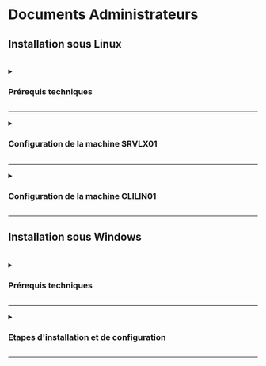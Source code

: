 # Documents Administrateurs

<summary><h2> Installation sous Linux </h2></summary>
<br>

<details>
<summary><h3> Prérequis techniques </h3></summary>
<br>

**Serveur Debian 12 (en CLI sans GUI) :**
  * Nom : **SRVLX01**
  * Compte : **root**
  * Mot de passe : **Azerty1***
  * Adresse IPv4 fixe : **172.16.10.10/24**

**Client Ubuntu 22.04/24.04 LTS :**
  * Nom : **CLILIN01**
  * Compte : **wilder**
  * Mot de passe : **Azerty1***
  * Adresse IPv4 fixe : **172.16.10.30/24**

</details>

<HR>

<details>
<summary><h3> Configuration de la machine SRVLX01 </h3></summary>
<br>

<details>
<summary><h4> Configuration système </h4></summary>
<br>

Cette machine aura les spécificités suivantes :
  * CPU : 2 cœurs
  * RAM :
    * Minimum : 512 Mo
    * Maximum : 2048 Mo
  * Stockage : Disque dur HDD de 32 Go

</details>

<HR>

<details>
<summary><h4> Configuration réseaux </h4></summary>
<br>

Cette machine aura les spécificités suivantes :
  * Carte réseau 1 : Connectés au NET pour recevoir les mises à jours systèmes.
    * Laisser le DHCP du proxmox lui donner son adresse IP.
  * Carte réseau 2 : Connectés au réseau interne pour pouvoir communiquer avec la machine cliente.

Nous allons seulement configuré la carte réseau N°2. Pour cela, il faut aller modifier le fichier **/etc/netplan/nomdufichier.yaml** avec la commande suivante :
```bash
sudo nano /etc/netplan/nomdufichier.yaml
```
A l'intérieur, il faudra le modifier comme suit :
``` bash
# This file is generated from information provided by the datasource.  Changes
# to it will not persist across an instance reboot.  To disable cloud-init's
# network configuration capabilities, write a file
# /etc/cloud/cloud.cfg.d/99-disable-network-config.cfg with the following:
# network: {config: disabled}
network:
    ethernets:
        ens18:
            dhcp4: true
        ens19:
            dhcp4: no
            addresses:
            - 172.16.10.10/24
    version: 2
```
Puis l'enregistrer et faire la commande suivante pour appliquer la nouvelle configuration :
``` bash
sudo netplan apply
```
Pour vérifier si cela a fonctionner, faites la commande :
``` bash
ip a
```
Cela devrait vous donner :
``` bash
1: lo: <LOOPBACK,UP,LOWER_UP> mtu 65536 qdisc noqueue state UNKNOWN group default qlen 1000
  link/loopback 00:00:00:00:00:00 brd 00:00:00:00:00:00
  inet 127.0.0.1/8 scope host lo
  valid_lft forever preferred_lft forever
  inet6 ::1/128 scope host noprefixroute
  valid_lft forever preferred_lft forever
2: ens18: <BROADCAST,MULTICAST,UP,LOWER_UP> mtu 1500 qdisc fq_codel state UP group default qlen 1000
  link/ether bc:24:11:0b:e9:0c brd ff:ff:ff:ff:ff:ff
  altname enp0s18
  inet 10.3.0.10/24 metric 100 brd 10.3.0.255 scope global dynamic ens18
  valid_lft 5613sec preferred_lft 5613sec
  inet6 fe80::be24:11ff:fe0b:e90c/64 scope link
  valid_lft forever preferred_lft forever
3: ens19: <BROADCAST,MULTICAST,UP,LOWER_UP> mtu 1500 qdisc fq_codel state UP group default qlen 1000
  link/ether bc:24:11:23:d2:94 brd ff:ff:ff:ff:ff:ff
  altname enp0s19
  inet 172.16.10.10/24 brd 172.16.10.255 scope global ens19
  valid_lft forever preferred_lft forever
  inet6 fe80::be24:11ff:fe23:d294/64 scope link
  valid_lft forever preferred_lft forever
```

</details>

<HR>

<details>
<summary><h4> Configuration SSH </h4></summary>
<br>

La machine serveur envoie des demandes de connexion SSH, il faudra donc installer le paquet OpenSSH-Client . Pour cela, faite la commande suivante :
``` bash
sudo apt-get install openssh-client -y
```
Maintenant qu'il est installé, vous pouvez vérifier la connexion avec une machine cible. Pour cela, faite la commande suivante :
``` bash
ssh wilder@172.16.10.30
```
Il vous sera demandé un mot de passe, qui correspond à celui de l'utilisateur de la machine distante à laquelle vous vous connecter. Une fois la connexion établie, vous aurez le contrôle à distance de la machine cliente sur votre machine serveur,comme suit :
``` bash
wilder@SRVLX01:~$ ssh wilder@172.16.10.30
wilder@172.16.10.30's password:
Welcome to Ubuntu 24.04.1 LTS (GNU/Linux 6.8.0-48-generic x86_64)

* Documentation:  https://help.ubuntu.com
* Management:     https://landscape.canonical.com
* Support:        https://ubuntu.com/pro

La maintenance de sécurité étendue pour Applications n'est pas activée.

16 mises à jour peuvent être appliquées immédiatement.
Pour afficher ces mises à jour supplémentaires, exécuter : apt list --upgradable

Activez ESM Apps pour recevoir des futures mises à jour de sécurité supplémentaires.
Visitez https://ubuntu.com/esm ou executez : sudo pro status

Last login: Thu Nov 14 14:41:13 2024 from 172.16.10.10
wilder@CLILIN01:~$
```
Votre connexion est maintenant bien établie.

</details>

</details>

<HR>

<details>
<summary><h3> Configuration de la machine CLILIN01 </h3></summary>
<br>

<details>
<summary><h4> Configuration systèmes </h4></summary>
<br>

Cette machine aura les spécificités suivantes :
  * CPU : 2 cœur
  * RAM : Minimum - 512 Mo / Maximum - 2048 Mo
  * Stockage : HDD de 32 Go

</details>

<HR>

<details>
<summary><h4> Configuration réseaux </h4></summary>
<br>

Cette machine aura les spécificités suivantes :
  * Carte réseau 1 : Connectés au NET pour recevoir les mises à jours systèmes. (optionnel)
    * Laisser le DHCP du proxmox lui donner son adresse IP.
  * Carte réseau 2 : Connectés au réseau interne pour pouvoir communiquer avec la machine serveur.

Nous allons seulement configuré la carte réseau n°2. Pour cela, il faut aller modifier le fichier **/etc/netplan/nomdufichier.yaml** avec la commande suivante :
``` bash
sudo nano /etc/netplan/nomdufichier.yaml
```
A l'intérieur, il faudra le modifier comme suit :
``` bash
# This file is generated from information provided by the datasource.  Changes
# to it will not persist across an instance reboot.  To disable cloud-init's
# network configuration capabilities, write a file
# /etc/cloud/cloud.cfg.d/99-disable-network-config.cfg with the following:
# network: {config: disabled}
network:
  ethernets:
      ens18:
          dhcp4: true
      ens19:
          dhcp4: no
          addresses:
          - 172.16.10.30/24
  version: 2
```
Puis l'enregistrer et faire la commande suivante pour appliquer la nouvelle configuration :
``` bash
sudo netplan apply
```
Pour vérifier si cela a fonctionner, faites la commande :
``` bash
ip a
```
Cela devrait vous donner :
``` bash
wilder@CLILIN01:~$ ip a
1: lo: <LOOPBACK,UP,LOWER_UP> mtu 65536 qdisc noqueue state UNKNOWN group default qlen 1000
  link/loopback 00:00:00:00:00:00 brd 00:00:00:00:00:00
  inet 127.0.0.1/8 scope host lo
  valid_lft forever preferred_lft forever
  inet6 ::1/128 scope host noprefixroute
  valid_lft forever preferred_lft forever
2: ens18: <BROADCAST,MULTICAST,UP,LOWER_UP> mtu 1500 qdisc fq_codel state UP group default qlen 1000
  link/ether bc:24:11:c1:7b:2b brd ff:ff:ff:ff:ff:ff
  altname enp0s18
  inet 10.3.0.14/24 brd 10.3.0.255 scope global dynamic noprefixroute ens18
  valid_lft 6996sec preferred_lft 6996sec
  inet6 fe80::be24:11ff:fec1:7b2b/64 scope link
  valid_lft forever preferred_lft forever
3: ens19: <BROADCAST,MULTICAST,UP,LOWER_UP> mtu 1500 qdisc fq_codel state UP group default qlen 1000
  link/ether bc:24:11:d9:2f:e3 brd ff:ff:ff:ff:ff:ff
  altname enp0s19
  inet 172.16.10.30/24 brd 172.16.10.255 scope global noprefixroute ens19
  valid_lft forever preferred_lft forever
  inet6 fe80::be24:11ff:fed9:2fe3/64 scope link
  valid_lft forever preferred_lft forever
```

</details>

<HR>

<details>
<summary><h4> Configuration SSH </h4></summary>
<br>

Comme c'est la machine cliente qui recevra les demandes de connexion SSH, c'est ici que sera installé OpenSSH-Server. Pour cela, faite la commande suivante :
``` bash
sudo apt-get install openssh-server -y
```
Maintenant qu'il est installé, il faut vérifier son statut. Pour cela, faite la commande ci-dessous :
``` bash
systemctl status ssh
```
Ce qui vous donnera :
``` bash
wilder@CLILIN01:~$ systemctl status ssh
● ssh.service - OpenBSD Secure Shell server
    Loaded: loaded (/usr/lib/systemd/system/ssh.service; disabled; preset: enabled)
    Active: active (running) since Thu 2024-11-14 12:21:46 CET; 2h 11min ago
TriggeredBy: ● ssh.socket
    Docs: man:sshd(8)
            man:sshd_config(5)
    Process: 3038 ExecStartPre=/usr/sbin/sshd -t (code=exited, status=0/SUCCESS)
Main PID: 3040 (sshd)
    Tasks: 1 (limit: 9446)
    Memory: 3.3M (peak: 4.2M)
        CPU: 78ms
    CGroup: /system.slice/ssh.service
            └─3040 "sshd: /usr/sbin/sshd -D [listener] 0 of 10-100 startups"

nov. 14 12:22:05 CLILIN01 sshd[3041]: Accepted password for wilder from 172.16.10.10 port 52874 ssh2
nov. 14 12:22:05 CLILIN01 sshd[3041]: pam_unix(sshd:session): session opened for user wilder(uid=1000) by wilder(uid=0)
nov. 14 12:29:28 CLILIN01 sshd[3172]: Accepted password for wilder from 172.16.10.10 port 46424 ssh2
nov. 14 12:29:28 CLILIN01 sshd[3172]: pam_unix(sshd:session): session opened for user wilder(uid=1000) by wilder(uid=0)
nov. 14 12:29:28 CLILIN01 sshd[3172]: pam_unix(sshd:session): session closed for user wilder
nov. 14 12:29:35 CLILIN01 sshd[3220]: Accepted password for wilder from 172.16.10.10 port 41340 ssh2
nov. 14 12:29:35 CLILIN01 sshd[3220]: pam_unix(sshd:session): session opened for user wilder(uid=1000) by wilder(uid=0)
nov. 14 12:29:35 CLILIN01 sshd[3220]: pam_unix(sshd:session): session closed for user wilder
nov. 14 14:32:47 CLILIN01 sshd[3667]: Accepted password for wilder from 10.20.0.3 port 36430 ssh2
nov. 14 14:32:47 CLILIN01 sshd[3667]: pam_unix(sshd:session): session opened for user wilder(uid=1000) by wilder(uid=0)
```
S'il est active comme ci-dessus, votre server SSH est installé. Si ce n'est pas le cas, faite la commande suivante :
``` bash
systemctl restart ssh
```
Puis refaite la commande pour status, et c'est bon votre server SSH est opérationnel !

</details>

</details>

<HR>

<summary><h2> Installation sous Windows </h2></summary>
<br>

<details>
<summary><h3> Prérequis techniques </h3></summary>
<br>

**Serveur Windows Server 2022 (avec GUI):**
  * Nom : **SRVWIN01**
  * Compte : **Administrator** (dans le groupe des admins locaux)
  * Mot de passe : **Azerty1***
  * Adresse IP fixe : **172.16.10.5/24**

**Client Windows 10 :**
  * Nom : **CLIWIN01**
  * Compte utilisateur : **wilder** (dans le groupe des admins locaux)
  * Mot de passe : **Azerty1***
  * Adresse IP fixe : **172.16.10.20/24**

</details>

<HR>

<details>
<summary><h3> Etapes d'installation et de configuration </h3></summary>

#### Instruction étape par étape :

Le script va s'exécuter sur le PC WINDOWS SERVER 2022 et agir sur le PC distant WINDOWS 10 client. Il va donc falloir configurer :
  * **1- Le PC Windows Serveur**
  * **2- Le PC Windows Client**

#### Configuration et installations des deux interfaces Windows

Toutes les opératieons décrites ci-après se trouvent dans le script co_ssh.ps1 etr sont donc automatisées.
Pour commencer, il faut ouvrir Powershell en tant qu'administrateur
Installer Open ssh sur le serveur avec la commande :
``` powershell
Add-WindowsCapability -Online -Name OpenSSH.Server~~~~0.0.1.0
```
Après ça il faut démarrer le service ssh :
``` powershell
Start-Service sshd
```
Ensuite, on le configure pour qu'il démarre automatiquement :
``` powershell
Set-Service -Name -StartupType "Automatic"
```
Le démarrage du service SSH a généré le fichier de configuration C:\ProgramData\ssh\sshd_config .
Nous allons le modifier avec le bloc notes Windows :
``` powershell
notepad C:\ProgramData\ssh\sshd_config
```
Une fois le fichier ouvert, nous allons modifier la configuration du serveur SSH en autorisant la connexion par mot de passe. Pour se faire, il faut retirer le caractère # situé devant cette ligne : <br>
<P ALIGN="center"><IMG src="https://github.com/WildCodeSchool/TSSR-BDX-0924-P2-G2/tree/main/Images/notepad1.png" width=600></P>
<br>

Nous devons ajouter la prise en charge de PowerShell en l'intégrant en tant que sous-système, sinon il n'y a que quelques commandes qui vont fonctionner (non PowerShell). Vous devez ajouter cette nouvelle ligne à la suite de ces deux lignes :
``` powershell
Subsystem powershell c:/progra~1/powershell/7/pwsh.exe -sshs -NoLogo
```
Ce qui donnera :
<P ALIGN="center"><IMG src="https://github.com/WildCodeSchool/TSSR-BDX-0924-P2-G2/tree/main/Images/notepad2.png" width=600></P>

</details>

<HR>
